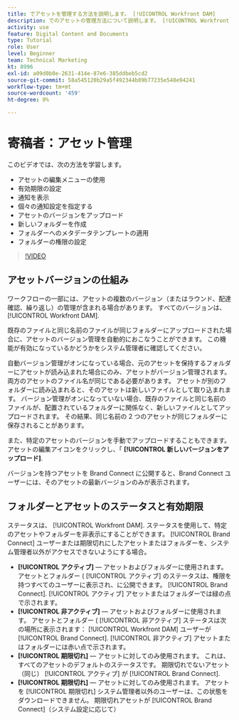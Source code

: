 ```yaml
---
title: でアセットを管理する方法を説明します。 [!UICONTROL Workfront DAM]
description: でのアセットの管理方法について説明します。 [!UICONTROL Workfront DAM] を追加して、ワークフローを改善します。
activity: use
feature: Digital Content and Documents
type: Tutorial
role: User
level: Beginner
team: Technical Marketing
kt: 8996
exl-id: a09d0b0e-2631-414e-87e6-385ddbeb5cd2
source-git-commit: 58a545120b29a5f492344b89b77235e548e94241
workflow-type: tm+mt
source-wordcount: '459'
ht-degree: 0%

---
```


# 寄稿者：アセット管理

このビデオでは、次の方法を学習します。

* アセットの編集メニューの使用
* 有効期限の設定
* 通知を表示
* 個々の通知設定を指定する
* アセットのバージョンをアップロード
* 新しいフォルダーを作成
* フォルダーへのメタデータテンプレートの適用
* フォルダーの権限の設定

>[!VIDEO](https://video.tv.adobe.com/v/335256/?quality=12)

## アセットバージョンの仕組み

ワークフローの一部には、アセットの複数のバージョン（またはラウンド、配達確認、繰り返し）の管理が含まれる場合があります。 すべてのバージョンは、 [!UICONTROL Workfront DAM].

既存のファイルと同じ名前のファイルが同じフォルダーにアップロードされた場合に、アセットのバージョン管理を自動的におこなうことができます。 この機能が有効になっているかどうかをシステム管理者に確認してください。

自動バージョン管理がオンになっている場合、元のアセットを保持するフォルダーにアセットが読み込まれた場合にのみ、アセットがバージョン管理されます。 両方のアセットのファイル名が同じである必要があります。 アセットが別のフォルダーに読み込まれると、そのアセットは新しいファイルとして取り込まれます。
バージョン管理がオンになっていない場合、既存のファイルと同じ名前のファイルが、配置されているフォルダーに関係なく、新しいファイルとしてアップロードされます。 その結果、同じ名前の 2 つのアセットが同じフォルダーに保存されることがあります。

また、特定のアセットのバージョンを手動でアップロードすることもできます。 アセットの編集アイコンをクリックし、「 **[!UICONTROL 新しいバージョンをアップロード]**.

バージョンを持つアセットを Brand Connect に公開すると、Brand Connect ユーザーには、そのアセットの最新バージョンのみが表示されます。

## フォルダーとアセットのステータスと有効期限

ステータスは、 [!UICONTROL Workfront DAM]. ステータスを使用して、特定のアセットやフォルダーを非表示にすることができます。 [!UICONTROL Brand Connect] ユーザーまたは期限切れにしたアセットまたはフォルダーを、システム管理者以外がアクセスできないようにする場合。

* **[!UICONTROL アクティブ]** — アセットおよびフォルダーに使用されます。 アセットとフォルダー ( [!UICONTROL アクティブ] のステータスは、権限を持つすべてのユーザーに表示され、に公開できます。 [!UICONTROL Brand Connect]. [!UICONTROL アクティブ] アセットまたはフォルダーでは緑の点で示されます。
* **[!UICONTROL 非アクティブ]** — アセットおよびフォルダーに使用されます。 アセットとフォルダー ( [!UICONTROL 非アクティブ] ステータスは次の場所に表示されます： [!UICONTROL Workfront DAM] ユーザーが [!UICONTROL Brand Connect]. [!UICONTROL 非アクティブ] アセットまたはフォルダーには赤い点で示されます。
* **[!UICONTROL 期限切れ]** — アセットに対してのみ使用されます。 これは、すべてのアセットのデフォルトのステータスです。 期限切れでないアセット（同じ） [!UICONTROL アクティブ] が [!UICONTROL Brand Connect].
* **[!UICONTROL 期限切れ]** — アセットに対してのみ使用されます。 アセットを [!UICONTROL 期限切れ] システム管理者以外のユーザーは、この状態をダウンロードできません。 期限切れアセットが [!UICONTROL Brand Connect]（システム設定に応じて）
